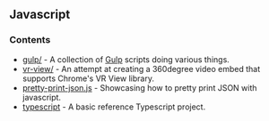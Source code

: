 ## Javascript

### Contents

- [gulp/](./gulp) - A collection of [Gulp](https://gulpjs.com/) scripts doing various things.
- [vr-view/](./vr-view) - An attempt at creating a 360degree video embed that supports Chrome's VR View library.
- [pretty-print-json.js](./pretty-print-json.js) - Showcasing how to pretty print JSON with javascript.
- [typescript](./typescript) - A basic reference Typescript project.
